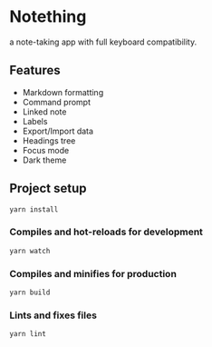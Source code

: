 # Notething
a note-taking app with full keyboard compatibility.

## Features
- Markdown formatting
- Command prompt
- Linked note
- Labels
- Export/Import data
- Headings tree
- Focus mode
- Dark theme

## Project setup
```
yarn install
```

### Compiles and hot-reloads for development
```
yarn watch
```

### Compiles and minifies for production
```
yarn build
```

### Lints and fixes files
```
yarn lint
```
